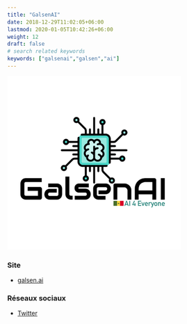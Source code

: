 ```yaml
---
title: "GalsenAI"
date: 2018-12-29T11:02:05+06:00
lastmod: 2020-01-05T10:42:26+06:00
weight: 12
draft: false
# search related keywords
keywords: ["galsenai","galsen","ai"]
---
```


![Logo](logo.png "logo")

### Site

- [galsen.ai](http://galsen.ai)

### Réseaux sociaux

- [Twitter](https://twitter.com/galsenai)
